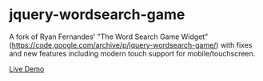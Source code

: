 # jquery-wordsearch-game
A fork of Ryan Fernandes' "The Word Search Game Widget" (https://code.google.com/archive/p/jquery-wordsearch-game/) with fixes and new features including modern touch support for mobile/touchscreen.

[Live Demo](https://www.dobolyi.com/demos/jquery-wordsearch-game/)
